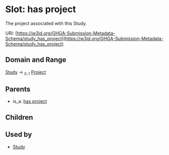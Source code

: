 
# Slot: has project


The project associated with this Study.

URI: [https://w3id.org/GHGA-Submission-Metadata-Schema/study_has_project](https://w3id.org/GHGA-Submission-Metadata-Schema/study_has_project)


## Domain and Range

[Study](Study.md) &#8594;  <sub>0..1</sub> [Project](Project.md)

## Parents

 *  is_a: [has project](has_project.md)

## Children


## Used by

 * [Study](Study.md)
